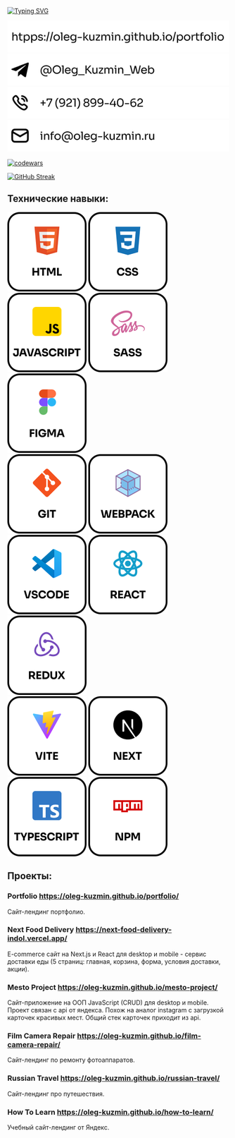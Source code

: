 [![Typing SVG](https://readme-typing-svg.herokuapp.com?font=Segoe+UI+Semibold&weight=500&size=28&duration=2000&pause=1&color=000000&background=FFFFFF00&center=true&multiline=true&repeat=false&width=435&height=105&lines=%D0%92%D1%81%D0%B5%D0%BC+%D0%BF%D1%80%D0%B8%D0%B2%D0%B5%D1%82!+%D0%AF+%D0%9E%D0%BB%D0%B5%D0%B3+%D0%9A%D1%83%D0%B7%D1%8C%D0%BC%D0%B8%D0%BD;Frontend+%D1%80%D0%B0%D0%B7%D1%80%D0%B0%D0%B1%D0%BE%D1%82%D1%87%D0%B8%D0%BA;%D0%A1%D0%B0%D0%BD%D0%BA%D1%82-%D0%9F%D0%B5%D1%82%D0%B5%D1%80%D0%B1%D1%83%D1%80%D0%B3%2C+%D0%A0%D0%BE%D1%81%D1%81%D0%B8%D1%8F)](https://git.io/typing-svg)

<div>
  <a href="https://oleg-kuzmin.github.io/portfolio/" target="_blank" rel="noopener">
    <img src='./contacts/portfolio2.svg' alt="Сайт портфолио" />  
  </a>
</div>
<div>
  <a href="https://t.me/Oleg_Kuzmin_Web" target="_blank">
    <img src='./contacts/telegram2.svg' alt="Логотип telegram" />
  </a>
</div>
<div>
  <img src='./contacts/phone2.svg' alt="Телефон" /> 
</div>
<div>
  <img src='./contacts/email2.svg' alt="Почта" /> 
</div>

[![codewars](https://www.codewars.com/users/Oleg_Kuzmin/badges/small)](https://www.codewars.com/users/Oleg_Kuzmin)

[![GitHub Streak](https://github-readme-streak-stats.herokuapp.com/?user=oleg-kuzmin)](https://git.io/streak-stats)

## Технические навыки:

<div>  
  <img src='./images/html.svg' alt="Логотип html" />   
  <img src='./images/css.svg' alt="Логотип css" />  
  <img src='./images/javascript.svg' alt="Логотип javascript" />  
  <img src='./images/sass.svg' alt="Логотип sass" />  
  <img src='./images/figma.svg' alt="Логотип figma" />
</div>

<div>  
  <img src='./images/git.svg' alt="Логотип git" />
  <img src='./images/webpack.svg' alt="Логотип webpack" />
  <img src='./images/vscode.svg' alt="Логотип vscode" />
  <img src='./images/react.svg' alt="Логотип react" />
  <img src='./images/redux.svg' alt="Логотип redux" />
</div>

<div>
  <img src='./images/vite.svg' alt="Логотип vite" />
  <img src='./images/next.svg' alt="Логотип next" />
  <img src='./images/typescript.svg' alt="Логотип typescript" />
  <img src='./images/npm.svg' alt="Логотип npm" />
</div>

## Проекты:

### Portfolio https://oleg-kuzmin.github.io/portfolio/

Сайт-лендинг портфолио.

### Next Food Delivery https://next-food-delivery-indol.vercel.app/

E-commerce сайт на Next.js и React для desktop и mobile - сервис доставки еды (5 страниц: главная, корзина, форма, условия доставки, акции).

### Mesto Project https://oleg-kuzmin.github.io/mesto-project/

Сайт-приложение на ООП JavaScript (CRUD) для desktop и mobile. Проект связан с api от яндекса. Похож на аналог instagram с загрузкой карточек красивых мест. Общий стек карточек приходит из api.

### Film Camera Repair https://oleg-kuzmin.github.io/film-camera-repair/

Сайт-лендинг по ремонту фотоаппаратов.

### Russian Travel https://oleg-kuzmin.github.io/russian-travel/

Сайт-лендинг про путешествия.

### How To Learn https://oleg-kuzmin.github.io/how-to-learn/

Учебный сайт-лендинг от Яндекс.
